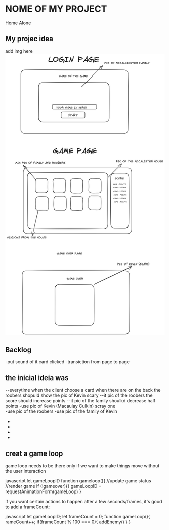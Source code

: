 # NOME OF MY PROJECT

Home Alone

## My projec idea

add img here
![Project game](project%20game.png)

## Backlog

-put sound of it card clicked
-transiction from page to page

## the inicial ideia was

--everytime when the client choose a card when there are on the back the roobers shopuld show the pic of Kevin scary
--it pic of the roobers the score should increase points
--it pic of the family shoulkd decrease half points
-use pic of Kevin (Macaulay Culkin) scray one  
-use pic of the roobers
-use pic of the family of Kevin

-
-
-
-

## creat a game loop

game loop needs to be there only if we want to make things move without the user interaction

javascript
let gameLoopID
function gameloop(){
//update game status
//render game
if (!gameover){}
gameLoopID = requestAnimationForm(gameLoop)
}

if you want certain actions to happen after a few seconds/frames, it's good to add a frameCount:

javascript
let gameLoopID;
let frameCount = 0;
function gameLoop(){
rameCount++;
if(frameCount % 100 === 0){
addEnemy()
}
}
